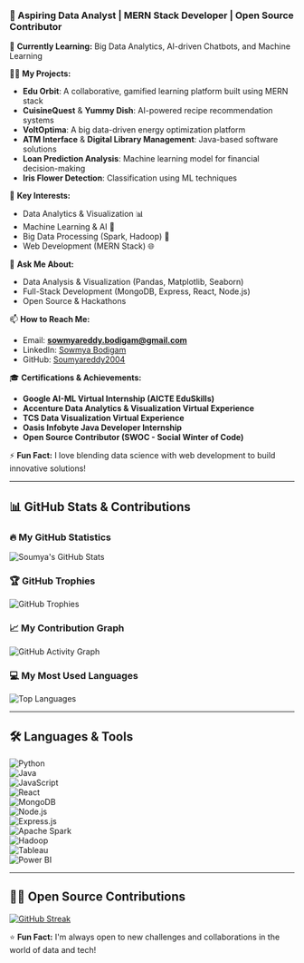 
### 🚀 Aspiring Data Analyst | MERN Stack Developer | Open Source Contributor  

🌱 **Currently Learning:** Big Data Analytics, AI-driven Chatbots, and Machine Learning  

👨‍💻 **My Projects:**  
- **Edu Orbit**: A collaborative, gamified learning platform built using MERN stack  
- **CuisineQuest** & **Yummy Dish**: AI-powered recipe recommendation systems  
- **VoltOptima**: A big data-driven energy optimization platform  
- **ATM Interface** & **Digital Library Management**: Java-based software solutions  
- **Loan Prediction Analysis**: Machine learning model for financial decision-making  
- **Iris Flower Detection**: Classification using ML techniques  

🔬 **Key Interests:**  
- Data Analytics & Visualization 📊  
- Machine Learning & AI 🤖  
- Big Data Processing (Spark, Hadoop) 💾  
- Web Development (MERN Stack) 🌐  

💬 **Ask Me About:**  
- Data Analysis & Visualization (Pandas, Matplotlib, Seaborn)  
- Full-Stack Development (MongoDB, Express, React, Node.js)  
- Open Source & Hackathons  

📫 **How to Reach Me:**  
- Email: **sowmyareddy.bodigam@gmail.com**  
- LinkedIn: [Sowmya Bodigam](#)  
- GitHub: [Soumyareddy2004](https://github.com/Soumyareddy2004)  

🎓 **Certifications & Achievements:**  
- **Google AI-ML Virtual Internship (AICTE EduSkills)**  
- **Accenture Data Analytics & Visualization Virtual Experience**  
- **TCS Data Visualization Virtual Experience**  
- **Oasis Infobyte Java Developer Internship**  
- **Open Source Contributor (SWOC - Social Winter of Code)**  

⚡ **Fun Fact:** I love blending data science with web development to build innovative solutions!  

---

## **📊 GitHub Stats & Contributions**  

### **🔥 My GitHub Statistics**  
![Soumya's GitHub Stats](https://github-readme-stats.vercel.app/api?username=Soumyareddy2004&show_icons=true&theme=radical)  

### **🏆 GitHub Trophies**  
![GitHub Trophies](https://github-profile-trophy.vercel.app/?username=Soumyareddy2004&theme=radical)  

### **📈 My Contribution Graph**  
![GitHub Activity Graph](https://github-readme-activity-graph.cyclic.app/graph?username=Soumyareddy2004&theme=dracula)  

### **💻 My Most Used Languages**  
![Top Languages](https://github-readme-stats.vercel.app/api/top-langs/?username=Soumyareddy2004&layout=compact&theme=radical)  

---

## **🛠️ Languages & Tools**  

![Python](https://img.shields.io/badge/Python-3776AB?style=flat&logo=python&logoColor=white)  
![Java](https://img.shields.io/badge/Java-007396?style=flat&logo=java&logoColor=white)  
![JavaScript](https://img.shields.io/badge/JavaScript-F7DF1E?style=flat&logo=javascript&logoColor=black)  
![React](https://img.shields.io/badge/React-20232A?style=flat&logo=react&logoColor=61DAFB)  
![MongoDB](https://img.shields.io/badge/MongoDB-47A248?style=flat&logo=mongodb&logoColor=white)  
![Node.js](https://img.shields.io/badge/Node.js-43853D?style=flat&logo=node.js&logoColor=white)  
![Express.js](https://img.shields.io/badge/Express.js-000000?style=flat&logo=express&logoColor=white)  
![Apache Spark](https://img.shields.io/badge/Apache%20Spark-FDEE21?style=flat&logo=apachespark&logoColor=black)  
![Hadoop](https://img.shields.io/badge/Hadoop-66CCFF?style=flat&logo=apachehadoop&logoColor=black)  
![Tableau](https://img.shields.io/badge/Tableau-E97627?style=flat&logo=tableau&logoColor=white)  
![Power BI](https://img.shields.io/badge/Power%20BI-F2C811?style=flat&logo=powerbi&logoColor=black)  

---

## **👨‍💻 Open Source Contributions**  
[![GitHub Streak](https://github-readme-streak-stats.herokuapp.com/?user=Soumyareddy2004&theme=radical)](https://git.io/streak-stats)  

⭐ **Fun Fact:** I'm always open to new challenges and collaborations in the world of data and tech!  

